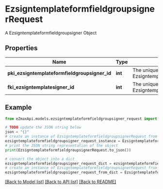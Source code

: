 # EzsigntemplateformfieldgroupsignerRequest

A Ezsigntemplateformfieldgroupsigner Object

## Properties

Name | Type | Description | Notes
------------ | ------------- | ------------- | -------------
**pki_ezsigntemplateformfieldgroupsigner_id** | **int** | The unique ID of the Ezsigntemplateformfieldgroupsigner | [optional] 
**fki_ezsigntemplatesigner_id** | **int** | The unique ID of the Ezsigntemplatesigner | 

## Example

```python
from eZmaxApi.models.ezsigntemplateformfieldgroupsigner_request import EzsigntemplateformfieldgroupsignerRequest

# TODO update the JSON string below
json = "{}"
# create an instance of EzsigntemplateformfieldgroupsignerRequest from a JSON string
ezsigntemplateformfieldgroupsigner_request_instance = EzsigntemplateformfieldgroupsignerRequest.from_json(json)
# print the JSON string representation of the object
print(EzsigntemplateformfieldgroupsignerRequest.to_json())

# convert the object into a dict
ezsigntemplateformfieldgroupsigner_request_dict = ezsigntemplateformfieldgroupsigner_request_instance.to_dict()
# create an instance of EzsigntemplateformfieldgroupsignerRequest from a dict
ezsigntemplateformfieldgroupsigner_request_from_dict = EzsigntemplateformfieldgroupsignerRequest.from_dict(ezsigntemplateformfieldgroupsigner_request_dict)
```
[[Back to Model list]](../README.md#documentation-for-models) [[Back to API list]](../README.md#documentation-for-api-endpoints) [[Back to README]](../README.md)


